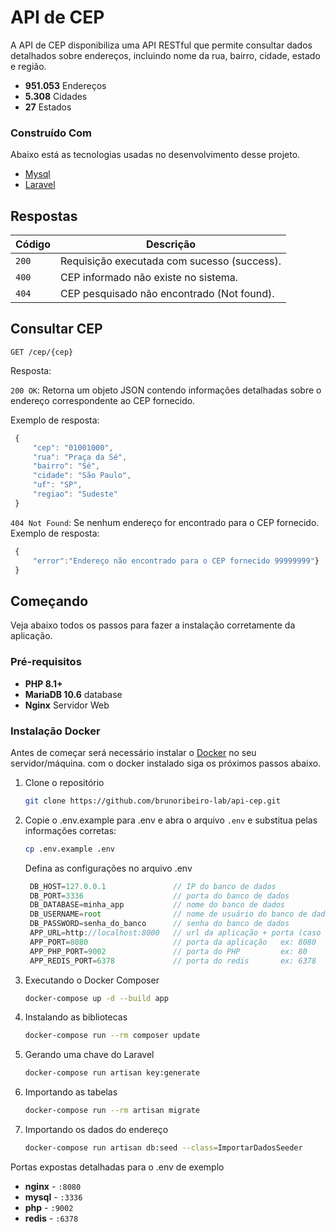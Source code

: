 # API de CEP

A API de CEP disponibiliza uma API RESTful que permite consultar dados detalhados sobre endereços, incluindo nome da rua, bairro, cidade, estado e região.

* **951.053** Endereços
* **5.308** Cidades
* **27** Estados

### Construído Com

Abaixo está as tecnologias usadas no desenvolvimento desse projeto.

* [Mysql](https://www.mysql.com/)
* [Laravel](https://laravel.com/docs/11.x)

## Respostas

| Código | Descrição |
|---|---|
| `200` | Requisição executada com sucesso (success).|
| `400` | CEP informado não existe no sistema.|
| `404` | CEP pesquisado não encontrado (Not found).|
 
## Consultar CEP

`GET /cep/{cep}`

Resposta:

`200 OK`: Retorna um objeto JSON contendo informações detalhadas sobre o endereço correspondente ao CEP fornecido.

Exemplo de resposta:
   ```js
    {
        "cep": "01001000",
        "rua": "Praça da Sé",
        "bairro": "Sé",
        "cidade": "São Paulo",
        "uf": "SP",
        "regiao": "Sudeste"
    }
   ```
`404 Not Found`: Se nenhum endereço for encontrado para o CEP fornecido.
Exemplo de resposta:
   ```js
    {
        "error":"Endereço não encontrado para o CEP fornecido 99999999"}
    }
   ```

## Começando

Veja abaixo todos os passos para fazer a instalação corretamente da aplicação.

### Pré-requisitos

* **PHP 8.1+**
* **MariaDB 10.6** database
* **Nginx** Servidor Web

### Instalação Docker

Antes de começar será necessário instalar o [Docker](https://www.docker.com/) no seu servidor/máquina.
com o docker instalado siga os próximos passos abaixo.

1. Clone o repositório
   ```sh
   git clone https://github.com/brunoribeiro-lab/api-cep.git
   ```
2. Copie o .env.example para .env e abra o arquivo `.env` e substitua pelas informações corretas:
   ```sh
   cp .env.example .env
   ```
   Defina as configurações no arquivo .env
   ```js
    DB_HOST=127.0.0.1               // IP do banco de dados
    DB_PORT=3336                    // porta do banco de dados
    DB_DATABASE=minha_app           // nome do banco de dados
    DB_USERNAME=root                // nome de usuário do banco de dados
    DB_PASSWORD=senha_do_banco      // senha do banco de dados
    APP_URL=http://localhost:8000   // url da aplicação + porta (caso seja diferente de 80 não precisa informar a porta)
    APP_PORT=8080                   // porta da aplicação   ex: 8080
    APP_PHP_PORT=9002               // porta do PHP         ex: 80
    APP_REDIS_PORT=6378             // porta do redis       ex: 6378
   ```
3. Executando o Docker Composer
   ```sh
   docker-compose up -d --build app
   ```

4. Instalando as bibliotecas
   ```sh
   docker-compose run --rm composer update
   ```

5. Gerando uma chave do Laravel
   ```sh
   docker-compose run artisan key:generate
   ```

6. Importando as tabelas
   ```sh
   docker-compose run --rm artisan migrate
   ```

7. Importando os dados do endereço
   ```sh
   docker-compose run artisan db:seed --class=ImportarDadosSeeder
   ```

Portas expostas detalhadas para o .env de exemplo
 
- **nginx** - `:8080`
- **mysql** - `:3336`
- **php** - `:9002`  
- **redis** - `:6378`  
